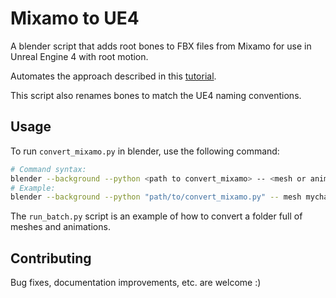 # Mixamo to UE4
A blender script that adds root bones to FBX files from Mixamo for use in Unreal Engine 4 with root motion.

Automates the approach described in this [tutorial](https://www.youtube.com/watch?v=AYlonUyPong).

This script also renames bones to match the UE4 naming conventions.

## Usage
To run `convert_mixamo.py` in blender, use the following command:
```bash
# Command syntax:
blender --background --python <path to convert_mixamo> -- <mesh or anim> <path to input file> <path to out dir>
# Example:
blender --background --python "path/to/convert_mixamo.py" -- mesh mychar.fbx converted
```

The `run_batch.py` script is an example of how to convert a folder full of meshes and animations.

## Contributing
Bug fixes, documentation improvements, etc. are welcome :)
